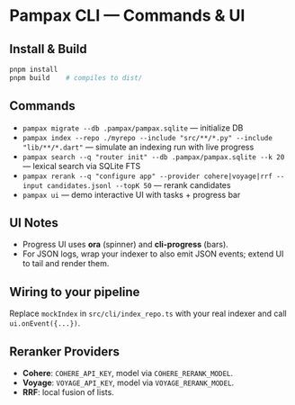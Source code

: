 # Pampax CLI — Commands & UI

## Install & Build
```bash
pnpm install
pnpm build    # compiles to dist/
```

## Commands
- `pampax migrate --db .pampax/pampax.sqlite` — initialize DB
- `pampax index --repo ./myrepo --include "src/**/*.py" --include "lib/**/*.dart"` — simulate an indexing run with live progress
- `pampax search --q "router init" --db .pampax/pampax.sqlite --k 20` — lexical search via SQLite FTS
- `pampax rerank --q "configure app" --provider cohere|voyage|rrf --input candidates.jsonl --topK 50` — rerank candidates
- `pampax ui` — demo interactive UI with tasks + progress bar

## UI Notes
- Progress UI uses **ora** (spinner) and **cli-progress** (bars).
- For JSON logs, wrap your indexer to also emit JSON events; extend UI to tail and render them.

## Wiring to your pipeline
Replace `mockIndex` in `src/cli/index_repo.ts` with your real indexer and call `ui.onEvent({...})`.

## Reranker Providers
- **Cohere**: `COHERE_API_KEY`, model via `COHERE_RERANK_MODEL`.
- **Voyage**: `VOYAGE_API_KEY`, model via `VOYAGE_RERANK_MODEL`.
- **RRF**: local fusion of lists.
